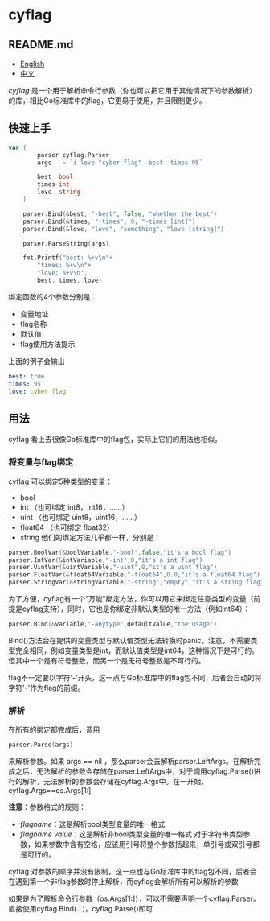 # cyflag

## README.md
- [English](README.md)
- [中文](README.zh_CN.md)

*cyflag* 是一个用于解析命令行参数（你也可以把它用于其他情况下的参数解析）的库，相比Go标准库中的flag，它更易于使用，并且限制更少。

## 快速上手
```go
var (
		parser cyflag.Parser
		args   = `i love "cyber flag" -best -times 95`

		best  bool
		times int
		love  string
	)

	parser.Bind(&best, "-best", false, "whether the best")
	parser.Bind(&times, "-times", 0, "-times [int]")
	parser.Bind(&love, "love", "something", "love [string]")

	parser.ParseString(args)

	fmt.Printf("best: %+v\n"+
		"times: %+v\n"+
		"love: %+v\n",
		best, times, love)
```
绑定函数的4个参数分别是：
- 变量地址
- flag名称
- 默认值
- flag使用方法提示

上面的例子会输出
```yaml
best: true
times: 95
love: cyber flag
```

## 用法

cyflag 看上去很像Go标准库中的flag包，实际上它们的用法也相似。

### 将变量与flag绑定
cyflag 可以绑定5种类型的变量：
- bool
- int （也可绑定 int8，int16，……）
- uint （也可绑定 uint8，uint16，……）
- float64 （也可绑定 float32）
- string
他们的绑定方法几乎都一样，分别是：
```go
parser.BoolVar(&boolVariable,"-bool",false,"it's a bool flag")
parser.IntVar(&intVariable,"-int",0,"it's a int flag")
parser.UintVar(&uintVariable,"-uint",0,"it's a uint flag")
parser.FloatVar(&float64Variable,"-float64",0.0,"it's a float64 flag")
parser.StringVar(&stringVariable,"-string","empty","it's a string flag")
```

为了方便，cyflag有一个"万能"绑定方法，你可以用它来绑定任意类型的变量（前提是cyflag支持），同时，它也是你绑定非默认类型的唯一方法（例如int64）：
```go
parser.Bind(&variable,"-anytype",defaultValue,"the usage")
```
Bind()方法会在提供的变量类型与默认值类型无法转换时panic，注意，不需要类型完全相同，例如变量类型是int，而默认值类型是int64，这种情况下是可行的。但其中一个是有符号整数，而另一个是无符号整数是不可行的。

flag不一定要以字符'-'开头，这一点与Go标准库中的flag包不同，后者会自动的将字符'-'作为flag的前缀。

### 解析
在所有的绑定都完成后，调用
```go
parser.Parse(args)
```
来解析参数。如果 args == nil ，那么parser会去解析parser.LeftArgs。在解析完成之后，无法解析的参数会存储在parser.LeftArgs中，对于调用cyflag.Parse()进行的解析，无法解析的参数会存储在cyflag.Args中。在一开始，cyflag.Args==os.Args[1:]

**注意**：参数格式的规则：
- *flagname*：这是解析bool类型变量的唯一格式
- *flagname value*：这是解析非bool类型变量的唯一格式
对于字符串类型参数，如果参数中含有空格，应该用引号将整个参数括起来，单引号或双引号都是可行的。

cyflag 对参数的顺序并没有限制，这一点也与Go标准库中的flag包不同，后者会在遇到第一个非flag参数时停止解析，而cyflag会解析所有可以解析的参数

如果是为了解析命令行参数（os.Args[1:]），可以不需要声明一个cyflag.Parser。直接使用cyflag.Bind(...)，cyflag.Parse()即可
